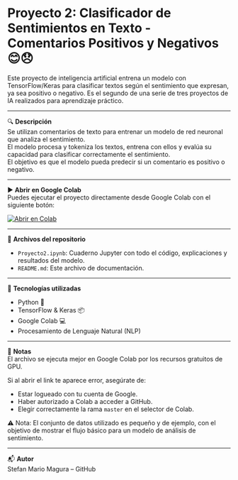 # Proyecto 2: Clasificador de Sentimientos en Texto - Comentarios Positivos y Negativos 😊😞

Este proyecto de inteligencia artificial entrena un modelo con TensorFlow/Keras para clasificar textos según el sentimiento que expresan, ya sea positivo o negativo. Es el segundo de una serie de tres proyectos de IA realizados para aprendizaje práctico.

---

🔍 **Descripción**  
Se utilizan comentarios de texto para entrenar un modelo de red neuronal que analiza el sentimiento.  
El modelo procesa y tokeniza los textos, entrena con ellos y evalúa su capacidad para clasificar correctamente el sentimiento.  
El objetivo es que el modelo pueda predecir si un comentario es positivo o negativo.

---

▶️ **Abrir en Google Colab**  
Puedes ejecutar el proyecto directamente desde Google Colab con el siguiente botón:

[![Abrir en Colab](https://colab.research.google.com/assets/colab-badge.svg)](https://colab.research.google.com/drive/1hwVjtzpib7_pHibXCFgyQFdldr2vVeFW?usp=sharing)

---

📁 **Archivos del repositorio**  
- `Proyecto2.ipynb`: Cuaderno Jupyter con todo el código, explicaciones y resultados del modelo.  
- `README.md`: Este archivo de documentación.

---

🧠 **Tecnologías utilizadas**  
- Python 🐍  
- TensorFlow & Keras 📦  
- Google Colab 💻  
- Procesamiento de Lenguaje Natural (NLP)

---

📌 **Notas**  
El archivo se ejecuta mejor en Google Colab por los recursos gratuitos de GPU.

Si al abrir el link te aparece error, asegúrate de:  
- Estar logueado con tu cuenta de Google.  
- Haber autorizado a Colab a acceder a GitHub.  
- Elegir correctamente la rama `master` en el selector de Colab.

⚠️ Nota: El conjunto de datos utilizado es pequeño y de ejemplo, con el objetivo de mostrar el flujo básico para un modelo de análisis de sentimiento.

---

📬 **Autor**  
Stefan Mario Magura – GitHub
